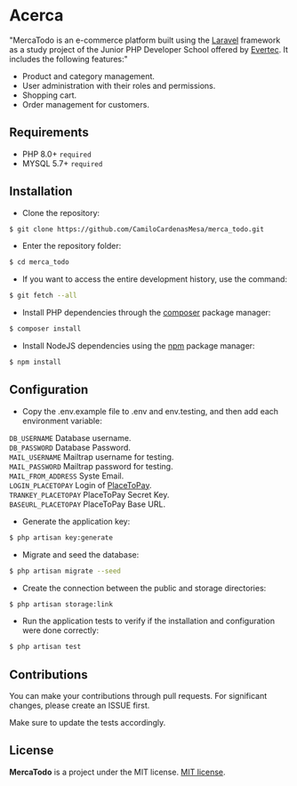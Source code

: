 
# Acerca

"MercaTodo is an e-commerce platform built using the [Laravel](https://laravel.com/) framework as a study project of the Junior PHP Developer School offered by [Evertec](https://www.evertecinc.com/). It includes the following features:"

- Product and category management.
- User administration with their roles and permissions.
- Shopping cart.
- Order management for customers.

## Requirements
- PHP 8.0+ `required`
- MYSQL 5.7+ `required`


## Installation

- Clone the repository:
```bash
$ git clone https://github.com/CamiloCardenasMesa/merca_todo.git
```
- Enter the repository folder:
```bash
$ cd merca_todo
```
- If you want to access the entire development history, use the command:
```bash
$ git fetch --all
```
- Install PHP dependencies through the [composer](https://getcomposer.org/download/) package manager:
```bash
$ composer install
```
- Install NodeJS dependencies using the [npm](https://nodejs.org/es/) package manager:
```bash
$ npm install
```
## Configuration

- Copy the .env.example file to .env and env.testing, and then add each environment variable:

`DB_USERNAME` Database username.  
`DB_PASSWORD` Database Password.  
`MAIL_USERNAME` Mailtrap username for testing.  
`MAIL_PASSWORD` Mailtrap password for testing.  
`MAIL_FROM_ADDRESS` Syste Email.  
`LOGIN_PLACETOPAY` Login of [PlaceToPay](https://docs-gateway.placetopay.com/docs/webcheckout-docs/ZG9jOjQxMjU1Njc-autenticacion).  
`TRANKEY_PLACETOPAY` PlaceToPay Secret Key.  
`BASEURL_PLACETOPAY` PlaceToPay Base URL.

- Generate the application key:
```bash
$ php artisan key:generate
```
- Migrate and seed the database:
```bash
$ php artisan migrate --seed
```
- Create the connection between the public and storage directories:
```bash
$ php artisan storage:link
```
- Run the application tests to verify if the installation and configuration were done correctly:
```bash
$ php artisan test
```
## Contributions

You can make your contributions through pull requests. For significant changes, please create an ISSUE first.  

Make sure to update the tests accordingly.

## License

**MercaTodo**  is a project under the MIT license. [MIT license](https://opensource.org/licenses/MIT).
